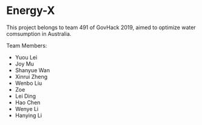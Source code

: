 # Energy-X
This project belongs to team 491 of GovHack 2019, aimed to optimize water comsumption in Australia.

Team Members:
- Yuou Lei
- Joy Mu
- Shanyue Wan
- Xinrui Zheng
- Wenbo Liu
- Zoe
- Lei Ding
- Hao Chen
- Wenye Li
- Hanying Li